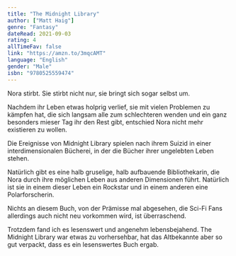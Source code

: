 ```yaml
---
title: "The Midnight Library"
author: ["Matt Haig"]
genre: "Fantasy"
dateRead: 2021-09-03
rating: 4
allTimeFav: false
link: "https://amzn.to/3mqcAMT"
language: "English"
gender: "Male"
isbn: "9780525559474"
---
```


Nora stirbt. Sie stirbt nicht nur, sie bringt sich sogar selbst um.

Nachdem ihr Leben etwas holprig verlief, sie mit vielen Problemen zu kämpfen hat, die sich langsam alle zum schlechteren wenden und ein ganz besonders mieser Tag ihr den Rest gibt, entschied Nora nicht mehr existieren zu wollen.

Die Ereignisse von Midnight Library spielen nach ihrem Suizid in einer interdimensionalen Bücherei, in der die Bücher ihrer ungelebten Leben stehen.

Natürlich gibt es eine halb gruselige, halb aufbauende Bibliothekarin, die Nora durch ihre möglichen Leben aus anderen Dimensionen führt. Natürlich ist sie in einem dieser Leben ein Rockstar und in einem anderen eine Polarforscherin.

Nichts an diesem Buch, von der Prämisse mal abgesehen, die Sci-Fi Fans allerdings auch nicht neu vorkommen wird, ist überraschend.

Trotzdem fand ich es lesenswert und angenehm lebensbejahend. The Midnight Library war etwas zu vorhersehbar, hat das Altbekannte aber so gut verpackt, dass es ein lesenswertes Buch ergab.
